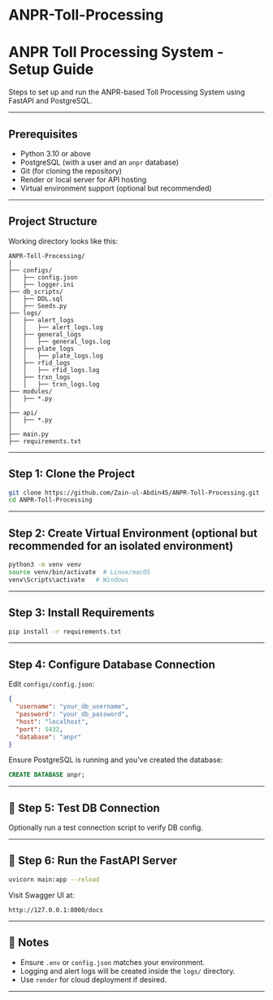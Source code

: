 # ANPR-Toll-Processing

# ANPR Toll Processing System - Setup Guide

Steps to set up and run the ANPR-based Toll Processing System using FastAPI and PostgreSQL.

---

## Prerequisites

- Python 3.10 or above
- PostgreSQL (with a user and an `anpr` database)
- Git (for cloning the repository)
- Render or local server for API hosting
- Virtual environment support (optional but recommended)

---

## Project Structure

Working directory looks like this:

```
ANPR-Toll-Processing/
│
├── configs/
│   ├── config.json
│   ├── logger.ini
├── db_scripts/
│   ├── DDL.sql
│   ├── Seeds.py
├── logs/
│   ├── alert_logs
│   │   ├── alert_logs.log
│   ├── general_logs
│   │   ├── general_logs.log
│   ├── plate_logs
│   │   ├── plate_logs.log
│   ├── rfid_logs
│   │   ├── rfid_logs.log
│   ├── trxn_logs
│   │   ├── trxn_logs.log
├── modules/
│   ├── *.py
│
├── api/
│   ├── *.py
│
├── main.py
├── requirements.txt
```

---

## Step 1: Clone the Project

```bash
git clone https://github.com/Zain-ul-Abdin45/ANPR-Toll-Processing.git
cd ANPR-Toll-Processing
```

---

## Step 2: Create Virtual Environment (optional but recommended for an isolated environment)

```bash
python3 -m venv venv
source venv/bin/activate  # Linux/macOS
venv\Scripts\activate   # Windows
```

---

## Step 3: Install Requirements

```bash
pip install -r requirements.txt
```

---

## Step 4: Configure Database Connection

Edit `configs/config.json`:

```json
{
  "username": "your_db_username",
  "password": "your_db_password",
  "host": "localhost",
  "port": 5432,
  "database": "anpr"
}
```

Ensure PostgreSQL is running and you’ve created the database:

```sql
CREATE DATABASE anpr;
```

---

## 🧪 Step 5: Test DB Connection

Optionally run a test connection script to verify DB config.

---

## 🚀 Step 6: Run the FastAPI Server

```bash
uvicorn main:app --reload
```

Visit Swagger UI at:

```
http://127.0.0.1:8000/docs
```

---

## 📌 Notes

- Ensure `.env` or `config.json` matches your environment.
- Logging and alert logs will be created inside the `logs/` directory.
- Use `render` for cloud deployment if desired.

---
